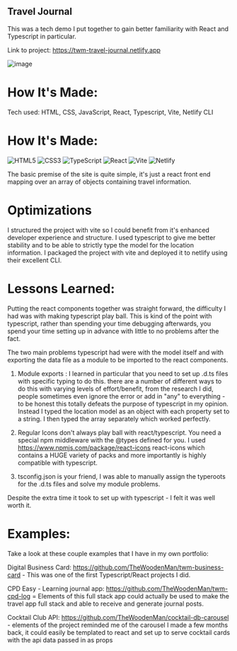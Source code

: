 
## Travel Journal

This was a tech demo I put together to gain better familiarity with React and Typescript in particular.

Link to project: https://twm-travel-journal.netlify.app

![image](https://user-images.githubusercontent.com/85075266/199637606-818138b1-37e2-4480-b1f3-3fa52bd8395a.png)


# How It's Made:
Tech used: HTML, CSS, JavaScript, React, Typescript, Vite, Netlify CLI

# How It's Made:
![HTML5](https://img.shields.io/badge/html5-%23E34F26.svg?style=for-the-badge&logo=html5&logoColor=white)
![CSS3](https://img.shields.io/badge/css3-%231572B6.svg?style=for-the-badge&logo=css3&logoColor=white)
![TypeScript](https://img.shields.io/badge/typescript-%23007ACC.svg?style=for-the-badge&logo=typescript&logoColor=white)
![React](https://img.shields.io/badge/react-%2320232a.svg?style=for-the-badge&logo=react&logoColor=%2361DAFB)
![Vite](https://img.shields.io/badge/vite-%23646CFF.svg?style=for-the-badge&logo=vite&logoColor=white)
![Netlify](https://img.shields.io/badge/netlify-%23000000.svg?style=for-the-badge&logo=netlify&logoColor=#00C7B7)


The basic premise of the site is quite simple, it's just a react front end mapping over an array of objects containing travel information.

# Optimizations

I structured the project with vite so I could benefit from it's enhanced developer experience and structure.  I used typescript to give me better stability and to be able to strictly type the model for the location information. I packaged the project with vite and deployed it to netlify using their excellent CLI.

# Lessons Learned:
Putting the react components together was straight forward, the difficulty I had was with making typescript play ball.  This is kind of the point with typescript, rather than spending your time debugging afterwards, you spend your time setting up in advance with little to no problems after the fact. 

The two main problems typescript had were with the model itself and with exporting the data file as a module to be imported to the react components.

1.  Module exports : I learned in particular that you need to set up .d.ts files with specific typing to do this. there are a number of different ways to do this with varying levels of effort/benefit, from the research I did, people sometimes even ignore the error or add in "any" to everything - to be honest this totally defeats the purpose of typescript in my opinion.  Instead I typed the location model as an object with each property set to a string.  I then typed the array separately which worked perfectly.

2.  Regular Icons don't always play ball with react/typescript.  You need a special npm middleware with the @types defined for you. I used https://www.npmjs.com/package/react-icons react-icons which contains a HUGE variety of packs and more importantly is highly compatible with typescript.

3.  tsconfig.json is your friend, I was able to manually assign the typeroots for the .d.ts files and solve my module problems.

Despite the extra time it took to set up with typescript - I felt it was well worth it.

# Examples:
Take a look at these couple examples that I have in my own portfolio:

Digital Business Card: https://github.com/TheWoodenMan/twm-business-card - This was one of the first Typescript/React projects I did.

CPD Easy - Learning journal app: https://github.com/TheWoodenMan/twm-cpd-log = Elements of this full stack app could actually be used to make the travel app full stack and able to receive and generate journal posts.

Cocktail Club API: https://github.com/TheWoodenMan/cocktail-db-carousel - elements of the project reminded me of the carousel I made a few months back, it could easily be templated to react and set up to serve cocktail cards with the api data passed in as props
